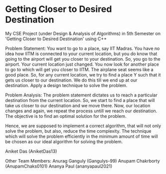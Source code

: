 # Getting Closer to Desired Destination
My CSE Project (under Design & Analysis of Algorithms) in 5th Semester on 'Getting Closer to Desired Destination' using C++

Problem Statement:
You want to go to a place, say IIT Madras. You have no idea how IITM is connected to your current location, but you do know that going to the airport will get you closer to your destination. So, you go to the airport. Your current location just changed. You now look for another place to go to which will get you closer to IITM. The airplane seat seems like a good place. So, for any current location, we try to find a place Y such that it gets us closer to our destination. We do this till we end up at our destination. Apply a design technique to solve the problem.

Problem Analysis:
The problem statement dictates us to reach a particular destination from the current location. So, we start to find a place that will take us closer to our destination and we move there. Now, our location changes and again, we repeat the process untill we reach our destination. The objective is to find an optimal solution for the problem.

Hence, we are supposed to implement a correct algorithm, that will not only solve the problem, but also, reduce the time complexity. The technique which will solve the problem efficiently in the minimum amount of time will be chosen as our ideal algorithm for solving the problem.

Aniket Das (AniketDas13)

Other Team Members:
Anurag Ganguly (Gangulys-99)
Anupam Chakrborty (AnupamChaks0101)
Ananya Paul (ananyapaul2021)